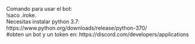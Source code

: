 
<br>
<br>
<br>
Comando para usar el bot:
<br>
!saco .iroke.
<br>
<img src=" ">
<br>
Necesitas instalar python 3.7: https://www.python.org/downloads/release/python-370/
<br>
#obten un bot y un token en: https://discord.com/developers/applications
